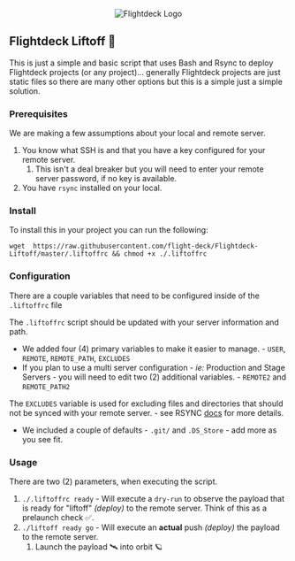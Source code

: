 <div align="center">
<p><img src="https://d.pr/free/i/FDUErn+" alt="Flightdeck Logo"></p>
</div>

## Flightdeck Liftoff 🚀

This is just a simple and basic script that uses Bash and Rsync to deploy Flightdeck projects (or any project)... generally Flightdeck projects are just static files so there are many other options but this is a simple just a simple solution.

### Prerequisites

We are making a few assumptions about your local and remote server.

1. You know what SSH is and that you have a key configured for your remote server.
   1. This isn't a deal breaker but you will need to enter your remote server password, if no key is available.
2. You have `rsync` installed on your local.

### Install

To install this in your project you can run the following:

```shell
wget  https://raw.githubusercontent.com/flight-deck/Flightdeck-Liftoff/master/.liftoffrc && chmod +x ./.liftoffrc
```

### Configuration

There are a couple variables that need to be configured inside of the `.liftoffrc` file

The `.liftoffrc` script should be updated with your server information and path.

- We added four (4) primary variables to make it easier to manage. - `USER`, `REMOTE`, `REMOTE_PATH`, `EXCLUDES`
- If you plan to use a multi server configuration - _ie:_ Production and Stage Servers - you will need to edit two (2) additional variables. - `REMOTE2` and `REMOTE_PATH2`

The `EXCLUDES` variable is used for excluding files and directories that should not be synced with your remote server. - see RSYNC [docs](https://download.samba.org/pub/rsync/rsync.1) for more details.

* We included a couple of defaults - `.git/` and `.DS_Store` - add more as you see fit.

### Usage

There are two (2) parameters, when executing the script.

1. `./.liftoffrc ready` - Will execute a `dry-run` to observe the payload that is ready for "liftoff" _(deploy)_ to the remote server. Think of this as a prelaunch check ✅.
2. `./liftoff ready go` - Will execute an **actual** push _(deploy)_ the payload to the remote server.
   1. Launch the payload 🛰 into orbit 🪐

